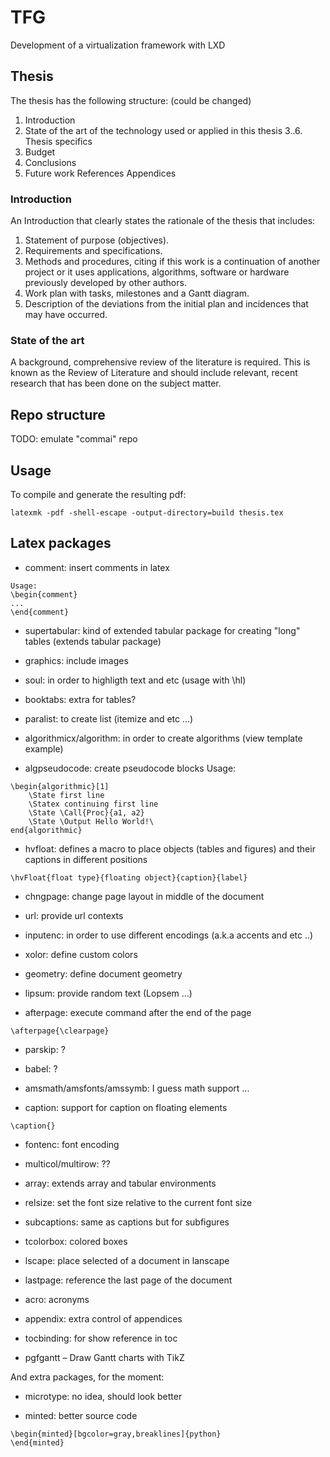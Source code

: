 # TFG
Development of a virtualization framework with LXD

## Thesis
The thesis has the following structure: (could be changed)
1. Introduction
2. State of the art of the technology used or applied
in this thesis
3..6. Thesis specifics
7. Budget
8. Conclusions
9. Future work
References
Appendices

### Introduction
An Introduction that clearly states the rationale of the thesis that includes:
1. Statement of purpose (objectives).
2. Requirements and specifications.
3. Methods and procedures, citing if this work is a continuation of another project or
it uses applications, algorithms, software or hardware previously developed by other
authors.
4. Work plan with tasks, milestones and a Gantt diagram.
5. Description of the deviations from the initial plan and incidences that may have
occurred.

### State of the art
A background, comprehensive review of the literature is required. This is known as the
Review of Literature and should include relevant, recent research that has been done on
the subject matter.

## Repo structure
TODO: emulate "commai" repo

## Usage
To compile and generate the resulting pdf:
```
latexmk -pdf -shell-escape -output-directory=build thesis.tex
```

## Latex packages
- comment: insert comments in latex
```
Usage:
\begin{comment}
...
\end{comment}
```

- supertabular: kind of extended tabular package for creating "long" tables (extends tabular package)

- graphics: include images

- soul: in order to highligth text and etc (usage with \hl)

- booktabs: extra for tables?

- paralist: to create list (itemize and etc ...)

- algorithmicx/algorithm: in order to create algorithms (view template example)

- algpseudocode: create pseudocode blocks
Usage: 
```
\begin{algorithmic}[1]
	\State first line
	\Statex continuing first line
	\State \Call{Proc}{a1, a2}
	\State \Output Hello World!\
end{algorithmic}
```

- hvfloat: defines a macro to place objects (tables and figures) and their captions in different positions
```
\hvFloat{float type}{floating object}{caption}{label}
```

- chngpage: change page layout in middle of the document

- url: provide url contexts

- inputenc: in order to use different encodings (a.k.a accents and etc ..)

- xolor: define custom colors

- geometry: define document geometry

- lipsum: provide random text (Lopsem ...)

- afterpage: execute command after the end of the page
```
\afterpage{\clearpage}
```

- parskip: ?

- babel: ?

- amsmath/amsfonts/amssymb: I guess math support ...

- caption: support for caption on floating elements
```
\caption{}
```

- fontenc: font encoding

- multicol/multirow: ??

- array: extends array and tabular environments

- relsize: set the font size relative to the current font size

- subcaptions: same as captions but for subfigures

- tcolorbox: colored boxes

- lscape: place selected of a document in lanscape

- lastpage: reference the last page of the document

- acro: acronyms

- appendix: extra control of appendices

- tocbinding: for show reference in toc

- pgfgantt – Draw Gantt charts with TikZ

And extra packages, for the moment:

- microtype: no idea, should look better

- minted: better source code
```
\begin{minted}[bgcolor=gray,breaklines]{python}
\end{minted}
```



















